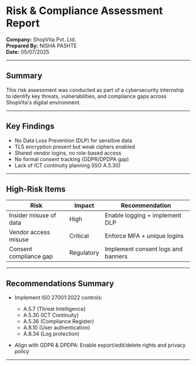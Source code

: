 # Risk & Compliance Assessment Report

**Company:** ShopVita Pvt. Ltd.  
**Prepared By:** NISHA PASHTE  
**Date:** 05/07/2025

---

## Summary

This risk assessment was conducted as part of a cybersecurity internship to identify key threats, vulnerabilities, and compliance gaps across ShopVita's digital environment.

---

## Key Findings

- No Data Loss Prevention (DLP) for sensitive data
- TLS encryption present but weak ciphers enabled
- Shared vendor logins, no role-based access
- No formal consent tracking (GDPR/DPDPA gap)
- Lack of ICT continuity planning (ISO A.5.30)

---

## High-Risk Items

| Risk                    | Impact       | Recommendation                               |
|-------------------------|--------------|----------------------------------------------|
| Insider misuse of data  | High         | Enable logging + implement DLP               |
| Vendor access misuse    | Critical     | Enforce MFA + unique logins                  |
| Consent compliance gap  | Regulatory   | Implement consent logs and banners           |

---

## Recommendations Summary

- Implement ISO 27001:2022 controls:
  - A.5.7 (Threat Intelligence)
  - A.5.30 (ICT Continuity)
  - A.5.36 (Compliance Register)
  - A.8.10 (User authentication)
  - A.8.34 (Log protection)

- Align with GDPR & DPDPA: Enable export/edit/delete rights and privacy policy

---

